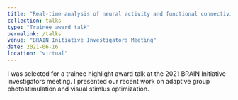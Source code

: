 ```yaml
---
title: "Real-time analysis of neural activity and functional connectivity"
collection: talks
type: "Trainee award talk"
permalink: /talks
venue: "BRAIN Initiative Investigators Meeting"
date: 2021-06-16
location: "virtual"
---
```


I was selected for a trainee highlight award talk at the 2021 BRAIN Initiative investigators meeting. I presented our recent work on adaptive group photostimulation and visual stimlus optimization. 
